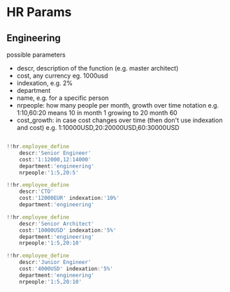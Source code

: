 # HR Params

## Engineering

possible parameters

- descr, description of the function (e.g. master architect)
- cost, any currency eg. 1000usd
- indexation, e.g. 2%
- department
- name, e.g. for a specific person
- nrpeople: how many people per month, growth over time notation e.g. 1:10,60:20  means 10 in month 1 growing to 20 month 60
- cost_growth: in case cost changes over time (then don't use indexation and cost) e.g. 1:10000USD,20:20000USD,60:30000USD


```js

!!hr.employee_define 
    descr:'Senior Engineer' 
    cost:'1:12000,12:14000'
    department:'engineering'
    nrpeople:'1:5,20:5'

!!hr.employee_define 
    descr:'CTO'  
    cost:'12000EUR' indexation:'10%' 
    department:'engineering'

!!hr.employee_define 
    descr:'Senior Architect'  
    cost:'10000USD' indexation:'5%' 
    department:'engineering'
    nrpeople:'1:5,20:10'

!!hr.employee_define 
    descr:'Junior Engineer' 
    cost:'4000USD' indexation:'5%' 
    department:'engineering'
    nrpeople:'1:5,20:10'


```

